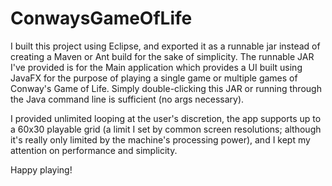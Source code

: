 # ConwaysGameOfLife

I built this project using Eclipse, and exported it as a runnable jar instead of creating a Maven or Ant build for the sake of simplicity.  The runnable JAR I've provided is for the Main application which provides a UI built using JavaFX for the purpose of playing a single game or multiple games of Conway's Game of Life.  Simply double-clicking this JAR or running through the Java command line is sufficient (no args necessary).

I provided unlimited looping at the user's discretion, the app supports up to a 60x30 playable grid (a limit I set by common screen resolutions; although it's really only limited by the machine's processing power), and I kept my attention on performance and simplicity.

Happy playing!
